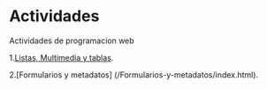 # Actividades
Actividades de programacion web 

1.[Listas, Multimedia y tablas](/ejercicio-listas-multimedia-tablas/index.html).

2.[Formularios y metadatos] (/Formularios-y-metadatos/index.html).
